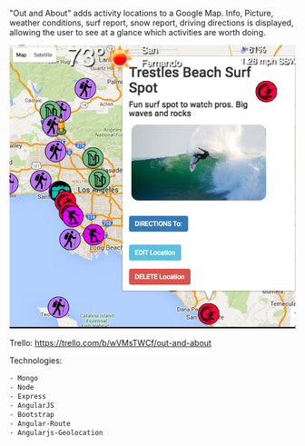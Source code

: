 "Out and About" adds activity locations to a Google Map.
Info, Picture, weather conditions, surf report, snow report, driving directions is displayed,
allowing the user to see at a glance which activities are worth doing.

![alt tag](public/images/mapAPIpic.png)



Trello: https://trello.com/b/wVMsTWCf/out-and-about


Technologies:

    - Mongo
    - Node
    - Express
    - AngularJS
    - Bootstrap
    - Angular-Route
    - Angularjs-Geolocation
